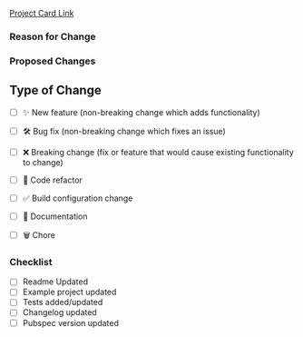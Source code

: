 [Project Card Link]()

### Reason for Change


### Proposed Changes


## Type of Change

<!--- Put an `x` in all the boxes that apply: -->

- [ ] ✨ New feature (non-breaking change which adds functionality)
- [ ] 🛠️ Bug fix (non-breaking change which fixes an issue)
- [ ] ❌ Breaking change (fix or feature that would cause existing functionality to change)
- [ ] 🧹 Code refactor
- [ ] ✅ Build configuration change
- [ ] 📝 Documentation
- [ ] 🗑️ Chore


### Checklist

<!--- Put an `x` in all the boxes that apply: -->

- [ ] Readme Updated
- [ ] Example project updated
- [ ] Tests added/updated
- [ ] Changelog updated
- [ ] Pubspec version updated
